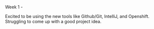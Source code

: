 Week 1 -

Excited to be using the new tools like Github/Git, IntelliJ, and Openshift. Struggling to come up with a good project idea.